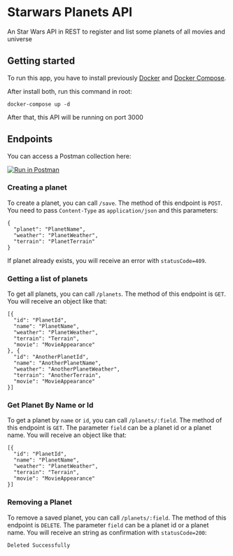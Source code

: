 # Starwars Planets API
An Star Wars API in REST to register and list some planets of all movies and universe

## Getting started
To run this app, you have to install previously [Docker](https://docs.docker.com/install/) and [Docker Compose](https://docs.docker.com/compose/install/).

After install both, run this command in root:

```
docker-compose up -d
```

After that, this API will be running on port 3000

## Endpoints

You can access a Postman collection here:

[![Run in Postman](https://run.pstmn.io/button.svg)](https://app.getpostman.com/run-collection/5f89fc826929ef2aa0d9)


### Creating a planet
To create a planet, you can call `/save`. The method of this endpoint is `POST`. You need to pass `Content-Type` as `application/json` and this parameters:
```
{
  "planet": "PlanetName",
  "weather": "PlanetWeather",
  "terrain": "PlanetTerrain"
}
```

If planet already exists, you will receive an error with `statusCode=409`.

### Getting a list of planets
To get all planets, you can call `/planets`. The method of this endpoint is `GET`. You will receive an object like that:

```
[{
  "id": "PlanetId",
  "name": "PlanetName",
  "weather": "PlanetWeather",
  "terrain": "Terrain",
  "movie": "MovieAppearance"
}, {
  "id": "AnotherPlanetId",
  "name": "AnotherPlanetName",
  "weather": "AnotherPlanetWeather",
  "terrain": "AnotherTerrain",
  "movie": "MovieAppearance"
}]
```

### Get Planet By Name or Id
To get a planet by `name` or `id`, you can call `/planets/:field`. The method of this endpoint is `GET`. The parameter `field` can be a planet id or a planet name. You will receive an object like that:

```
[{
  "id": "PlanetId",
  "name": "PlanetName",
  "weather": "PlanetWeather",
  "terrain": "Terrain",
  "movie": "MovieAppearance"
}]
```

### Removing a Planet
To remove a saved planet, you can call `/planets/:field`. The method of this endpoint is `DELETE`. The parameter `field` can be a planet id or a planet name. You will receive an string as confirmation with `statusCode=200`:

```
Deleted Successfully
```

